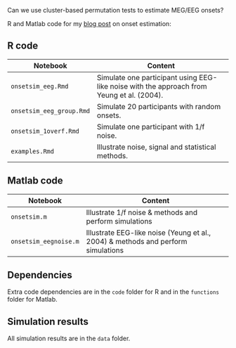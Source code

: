 Can we use cluster-based permutation tests to estimate MEG/EEG onsets?

R and Matlab code for my [blog post][1] on onset estimation:

## R code | Notebook | Content || ----- | ----- ||`onsetsim_eeg.Rmd`| Simulate one participant using EEG-like noise with the approach from Yeung et al. (2004).||`onsetsim_eeg_group.Rmd`| Simulate 20 participants with random onsets.||`onsetsim_1overf.Rmd`| Simulate one participant with 1/f noise.||`examples.Rmd`| Illustrate noise, signal and statistical methods.|## Matlab code| Notebook | Content || ----- | ----- ||`onsetsim.m`| Illustrate 1/f noise & methods and perform simulations||`onsetsim_eegnoise.m`| Illustrate EEG-like noise (Yeung et al., 2004) & methods and perform simulations|## DependenciesExtra code dependencies are in the `code` folder for R and in the `functions` folder for Matlab.## Simulation resultsAll simulation results are in the `data` folder.

[1]:	https://garstats.wordpress.com/2023/11/01/onsetsim/